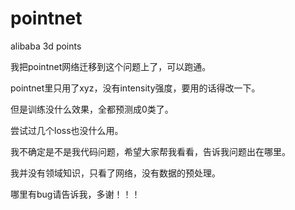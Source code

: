 # pointnet
alibaba 3d points

我把pointnet网络迁移到这个问题上了，可以跑通。

pointnet里只用了xyz，没有intensity强度，要用的话得改一下。

但是训练没什么效果，全都预测成0类了。

尝试过几个loss也没什么用。

我不确定是不是我代码问题，希望大家帮我看看，告诉我问题出在哪里。

我并没有领域知识，只看了网络，没有数据的预处理。

哪里有bug请告诉我，多谢！！！
